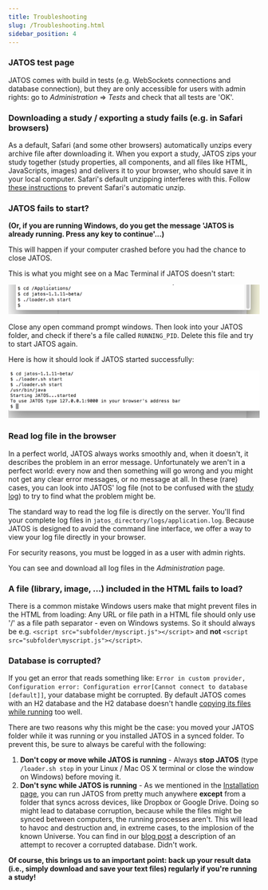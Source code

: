 ```yaml
---
title: Troubleshooting
slug: /Troubleshooting.html
sidebar_position: 4
---
```


### JATOS test page

JATOS comes with build in tests (e.g. WebSockets connections and database connection), but they are only accessible for users with admin rights: go to _Administration_ ⇒ _Tests_ and check that all tests are 'OK'.


### Downloading a study / exporting a study fails (e.g. in Safari browsers)

As a default, Safari (and some other browsers) automatically unzips every archive file after downloading it. When you export a study, JATOS zips your study together (study properties, all components, and all files like HTML, JavaScripts, images) and delivers it to your browser, who should save it in your local computer. Safari's default unzipping interferes with this. Follow [these instructions](https://discussions.apple.com/thread/1958374?start=0&tstart=0) to prevent Safari's automatic unzip.


### JATOS fails to start?

**(Or, if you are running Windows, do you get the message 'JATOS is already running. Press any key to continue'...)**

This will happen if your computer crashed before you had the chance to close JATOS. 

This is what you might see on a Mac Terminal if JATOS doesn't start:

![jatos doesn't start](/img/shell_start1.png)

Close any open command prompt windows. Then look into your JATOS folder, and check if there's a file called `RUNNING_PID`. Delete this file and try to start JATOS again. 

Here is how it should look if JATOS started successfully:

![jatos doesn't start](/img/shell_start2.png)
 

### Read log file in the browser

In a perfect world, JATOS always works smoothly and, when it doesn't, it describes the problem in an error message. Unfortunately we aren't in a perfect world: every now and then something will go wrong and you might not get any clear error messages, or no message at all. In these (rare) cases, you can look into JATOS' log file (not to be confused with the [study log](http://www.jatos.org/Study-Log.html)) to try to find what the problem might be.  

The standard way to read the log file is directly on the server. You'll find your complete log files in `jatos_directory/logs/application.log`. Because JATOS is designed to avoid the command line interface, we offer a way to view your log file directly in your browser.

For security reasons, you must be logged in as a user with admin rights.

You can see and download all log files in the _Administration_ page.


### A file (library, image, ...) included in the HTML fails to load?

There is a common mistake Windows users make that might prevent files in the HTML from loading: Any URL or file path in a HTML file should only use '/' as a file path separator - even on Windows systems. So it should always be e.g. `<script src="subfolder/myscript.js"></script>` and **not** `<script src="subfolder\myscript.js"></script>`.


### Database is corrupted?

If you get an error that reads something like: `Error in custom provider, Configuration error: Configuration error[Cannot connect to database [default]]`, your database might be corrupted. By default JATOS comes with an H2 database and the H2 database doesn't handle [copying its files while running](http://stackoverflow.com/questions/2036117/how-to-back-up-the-embedded-h2-database-engine-while-it-is-running) too well. 

There are two reasons why this might be the case: you moved your JATOS folder while it was running or you installed JATOS in a synced folder. To prevent this, be sure to always be careful with the following:

1. **Don't copy or move while JATOS is running** - Always **stop JATOS** (type `/loader.sh stop` in your Linux / Mac OS X terminal or close the window on Windows) before moving it.  
1. **Don't sync while JATOS is running** - As we mentioned in the [Installation page](Installation.html), you can run JATOS from pretty much anywhere **except** from a folder that syncs across devices, like Dropbox or Google Drive. Doing so might lead to database corruption, because while the files might be synced between computers, the running processes aren't. This will lead to havoc and destruction and, in extreme cases, to the implosion of the known Universe. You can find in our [blog post](http://blog.jatos.org/Database_Recovery/) a description of an attempt to recover a corrupted database. Didn't work.

**Of course, this brings us to an important point: back up your result data (i.e., simply download and save your text files) regularly if you're running a study!**


